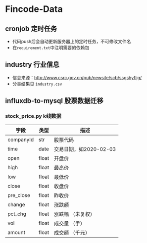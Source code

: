 # Fincode-Data
## cronjob 定时任务
* 代码push后会自动更新服务器上的定时任务，不可修改文件名
* 在`requirement.txt`中注明需要的依赖包
## industry 行业信息
* 信息来源：http://www.csrc.gov.cn/pub/newsite/scb/ssgshyfljg/
* 分类结果见 `industry.csv`
## influxdb-to-mysql 股票数据迁移
### stock_price.py k线数据
| 字段 | 类型 | 描述 |
| --- | --- | --- |
| companyId | str | 股票代码 |
| time | date | 交易日期，如2020-02-03 |
| open | float | 开盘价 |
| high | float | 最高价 |
| low | float | 最低价 |
| close | float | 收盘价 |
| pre_close | float | 昨收价 |
| change | float | 涨跌额 |
| pct_chg | float | 涨跌幅 （未复权） |
| vol | float | 成交量 （手） |
| amount | float | 成交额 （千元） |